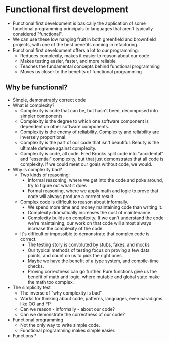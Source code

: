 # Functional first development

* Functional first development is basically the application of some functional programming principals to languages that aren't typically considered "functional".
* We can use these low hanging fruit in both greenfield and brownfield projects, with one of the best benefits coming in refactoring.
* Functional first development offers a lot to our programming:
  * Reduces complexity, makes it easier to reason about our code
  * Makes testing easier, faster, and more reliable
  * Teaches the fundamental concepts behind functional programming
  * Moves us closer to the benefits of functional programming

## Why be functional?

* Simple, demonstrably correct code
* What is complexity?
  * Complexity is code that can be, but hasn't been, decomposed into simpler components
  * Complexity is the degree to which one software component is dependent on other software components.
  * Complexity is the enemy of reliability. Complexity and reliability are inversely proportional.
  * Complexity is the part of our code that isn't beautiful. Beauty is the ultimate defense against complexity.
  * Complexity is code, all code. Fred Brooks split code into "accidental" and "essential" complexity, but that just demonstrates that all code is complexity. If we could meet our goals without code, we would.
* Why is complexity bad?
  * Two kinds of reasoning:
    * Informal reasoning, where we get into the code and poke around, try to figure out what it does
    * Formal reasoning, where we apply math and logic to prove that code will always produce a correct result
  * Complex code is difficult to reason about informally.
    * We spend more time and money maintaining code than writing it.
    * Complexity dramatically increases the cost of maintenance.
    * Complexity builds on complexity. If we can't understand the code we're maintaining, our work on that code will almost always increase the complexity of the code.
  * It's difficult or impossible to demonstrate that complex code is correct.
    * The testing story is convoluted by stubs, fakes, and mocks
    * Our typical methods of testing focus on proving a few data points, and count on us to pick the right ones.
    * Maybe we have the benefit of a type system, and compile-time checks.
    * Proving correctness can go further. Pure functions give us the benefit of math and logic, where mutable and global state make the math too complex.
* The simplicity test
  * The inverse of "why complexity is bad"
  * Works for thinking about code, patterns, languages, even paradigms like OO and FP
  * Can we reason - informally - about our code?
  * Can we demonstrate the correctness of our code?
* Functional programming
  * Not the only way to write simple code.
  * Functional programming makes simple easier.
* Functions
  * 
